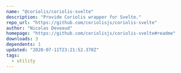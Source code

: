 ```yaml
---
name: "@coriolis/coriolis-svelte"
description: "Provide Coriolis wrapper for Svelte."
repo_url: "https://github.com/coriolisjs/coriolis-svelte"
author: "Nicolas Deveaud"
homepage: "https://github.com/coriolisjs/coriolis-svelte#readme"
downloads: 3
dependents: 1
updated: "2020-07-11T23:21:52.370Z"
tags: 
  - utility
---
```


